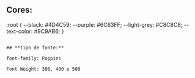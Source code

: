 ## **Cores:**

:root {
  --black: #4D4C59;
  --purple: #6C63FF;
	--light-grey: #C8C8C8;
  --text-color: #9C9AB6;
}
```

## **Tipo de fonte:**

font-family: Poppins 

Font Weight: 300, 400 e 500